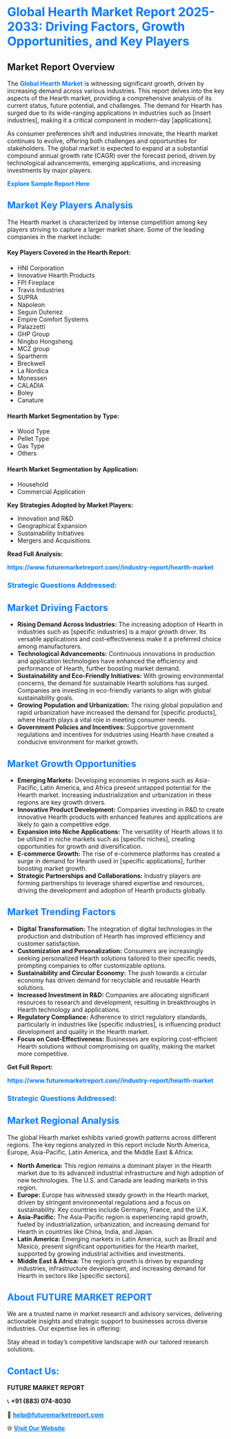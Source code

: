 <h1 style="color: #007BFF;">Global Hearth Market Report 2025-2033: Driving Factors, Growth Opportunities, and Key Players</h1>

<section id="overview">
<h2>Market Report Overview</h2>
<p>The <a href="https://www.futuremarketreport.com//industry-report/hearth-market" style="color: #007BFF; text-decoration: none;"><strong>Global Hearth Market</strong></a> is witnessing significant growth, driven by increasing demand across various industries. This report delves into the key aspects of the Hearth market, providing a comprehensive analysis of its current status, future potential, and challenges. The demand for Hearth has surged due to its wide-ranging applications in industries such as [insert industries], making it a critical component in modern-day [applications].</p>
<p>As consumer preferences shift and industries innovate, the Hearth market continues to evolve, offering both challenges and opportunities for stakeholders. The global market is expected to expand at a substantial compound annual growth rate (CAGR) over the forecast period, driven by technological advancements, emerging applications, and increasing investments by major players.</p>
</section>

<section id="overview">
<p><a href="https://www.futuremarketreport.com//request-sample/reportId=60852" style="color: #007BFF; text-decoration: none;"><strong>Explore Sample Report Here</strong></a></p>
</section>

<section id="key-players">
<h2 style="color: #007BFF;">Market Key Players Analysis</h2>
<p>The Hearth market is characterized by intense competition among key players striving to capture a larger market share. Some of the leading companies in the market include:</p>
<h4>Key Players Covered in the Hearth Report:</h4>
<ul><li>HNI Corporation</li><li>Innovative Hearth Products</li><li>FPI Fireplace</li><li>Travis Industries</li><li>SUPRA</li><li>Napoleon</li><li>Seguin Duteriez</li><li>Empire Comfort Systems</li><li>Palazzetti</li><li>GHP Group</li><li>Ningbo Hongsheng</li><li>MCZ group</li><li>Spartherm</li><li>Breckwell</li><li>La Nordica</li><li>Monessen</li><li>CALADIA</li><li>Boley</li><li>Canature</li></ul>
<h4>Hearth Market Segmentation by Type:</h4>
<ul><li>Wood Type</li><li>Pellet Type</li><li>Gas Type</li><li>Others</li></ul>

<h4>Hearth Market Segmentation by Application:</h4>
<ul><li>Household</li><li>Commercial Application</li></ul>
<p><strong>Key Strategies Adopted by Market Players:</strong></p>
<ul>
<li>Innovation and R&D</li>
<li>Geographical Expansion</li>
<li>Sustainability Initiatives</li>
<li>Mergers and Acquisitions</li>
</ul>
</section>

<section>
<p><strong>Read Full Analysis: </strong></p><a href="https://www.futuremarketreport.com//industry-report/hearth-market" style="color: #007BFF; text-decoration: none;"><strong>https://www.futuremarketreport.com//industry-report/hearth-market</strong></a>
<h3 style="color: #007BFF;">Strategic Questions Addressed:</h3>
</section>

<section id="driving-factors">
<h2 style="color: #007BFF;">Market Driving Factors</h2>
<ul>
<li><strong>Rising Demand Across Industries:</strong> The increasing adoption of Hearth in industries such as [specific industries] is a major growth driver. Its versatile applications and cost-effectiveness make it a preferred choice among manufacturers.</li>
<li><strong>Technological Advancements:</strong> Continuous innovations in production and application technologies have enhanced the efficiency and performance of Hearth, further boosting market demand.</li>
<li><strong>Sustainability and Eco-Friendly Initiatives:</strong> With growing environmental concerns, the demand for sustainable Hearth solutions has surged. Companies are investing in eco-friendly variants to align with global sustainability goals.</li>
<li><strong>Growing Population and Urbanization:</strong> The rising global population and rapid urbanization have increased the demand for [specific products], where Hearth plays a vital role in meeting consumer needs.</li>
<li><strong>Government Policies and Incentives:</strong> Supportive government regulations and incentives for industries using Hearth have created a conducive environment for market growth.</li>
</ul>
</section>

<section id="growth-opportunities">
<h2 style="color: #007BFF;">Market Growth Opportunities</h2>
<ul>
<li><strong>Emerging Markets:</strong> Developing economies in regions such as Asia-Pacific, Latin America, and Africa present untapped potential for the Hearth market. Increasing industrialization and urbanization in these regions are key growth drivers.</li>
<li><strong>Innovative Product Development:</strong> Companies investing in R&D to create innovative Hearth products with enhanced features and applications are likely to gain a competitive edge.</li>
<li><strong>Expansion into Niche Applications:</strong> The versatility of Hearth allows it to be utilized in niche markets such as [specific niches], creating opportunities for growth and diversification.</li>
<li><strong>E-commerce Growth:</strong> The rise of e-commerce platforms has created a surge in demand for Hearth used in [specific applications], further boosting market growth.</li>
<li><strong>Strategic Partnerships and Collaborations:</strong> Industry players are forming partnerships to leverage shared expertise and resources, driving the development and adoption of Hearth products globally.</li>
</ul>
</section>

<section id="trending-factors">
<h2 style="color: #007BFF;">Market Trending Factors</h2>
<ul>
<li><strong>Digital Transformation:</strong> The integration of digital technologies in the production and distribution of Hearth has improved efficiency and customer satisfaction.</li>
<li><strong>Customization and Personalization:</strong> Consumers are increasingly seeking personalized Hearth solutions tailored to their specific needs, prompting companies to offer customizable options.</li>
<li><strong>Sustainability and Circular Economy:</strong> The push towards a circular economy has driven demand for recyclable and reusable Hearth solutions.</li>
<li><strong>Increased Investment in R&D:</strong> Companies are allocating significant resources to research and development, resulting in breakthroughs in Hearth technology and applications.</li>
<li><strong>Regulatory Compliance:</strong> Adherence to strict regulatory standards, particularly in industries like [specific industries], is influencing product development and quality in the Hearth market.</li>
<li><strong>Focus on Cost-Effectiveness:</strong> Businesses are exploring cost-efficient Hearth solutions without compromising on quality, making the market more competitive.</li>
</ul>
</section>

<section>
<p><strong>Get Full Report: </strong></p><a href="https://www.futuremarketreport.com//industry-report/hearth-market" style="color: #007BFF; text-decoration: none;"><strong>https://www.futuremarketreport.com//industry-report/hearth-market</strong></a>
<h3 style="color: #007BFF;">Strategic Questions Addressed:</h3>
</section>


<section id="regional-analysis">
<h2 style="color: #007BFF;">Market Regional Analysis</h2>
<p>The global Hearth market exhibits varied growth patterns across different regions. The key regions analyzed in this report include North America, Europe, Asia-Pacific, Latin America, and the Middle East & Africa:</p>
<ul>
<li><strong>North America:</strong> This region remains a dominant player in the Hearth market due to its advanced industrial infrastructure and high adoption of new technologies. The U.S. and Canada are leading markets in this region.</li>
<li><strong>Europe:</strong> Europe has witnessed steady growth in the Hearth market, driven by stringent environmental regulations and a focus on sustainability. Key countries include Germany, France, and the U.K.</li>
<li><strong>Asia-Pacific:</strong> The Asia-Pacific region is experiencing rapid growth, fueled by industrialization, urbanization, and increasing demand for Hearth in countries like China, India, and Japan.</li>
<li><strong>Latin America:</strong> Emerging markets in Latin America, such as Brazil and Mexico, present significant opportunities for the Hearth market, supported by growing industrial activities and investments.</li>
<li><strong>Middle East & Africa:</strong> The region’s growth is driven by expanding industries, infrastructure development, and increasing demand for Hearth in sectors like [specific sectors].</li>
</ul>
</section>

<footer>
<h2 style="color: #007BFF;">About FUTURE MARKET REPORT</h2>
<p>We are a trusted name in market research and advisory services, delivering actionable insights and strategic support to businesses across diverse industries. Our expertise lies in offering:</p>

<p>Stay ahead in today’s competitive landscape with our tailored research solutions.</p>

<h2 style="color: #007BFF;">Contact Us:</h2>
<p><strong>FUTURE MARKET REPORT</strong></p>
<p>📞 <strong>+91 (883) 074-8030</strong></p>
<p>📧 <strong><a href="mailto:help@futuremarketreport.com" style="color: #007BFF;">help@futuremarketreport.com</a></strong></p>
<p>🌐 <strong><a href="https://www.futuremarketreport.com/" style="color: #007BFF;">Visit Our Website</a></strong></p>
</footer>